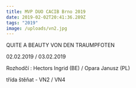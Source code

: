 ```yaml
---
title: MVP DUO CACIB Brno 2019
date: 2019-02-02T20:41:36.289Z
tags: "2019"
image: /uploads/vn2.jpg
---
```

QUITE A BEAUTY VON DEN TRAUMPFOTEN

02.02.2019 / 03.02.2019

Rozhodčí : Hectors Ingrid (BE) / Opara Janusz (PL)

třída štěňat - VN2 / VN4